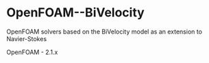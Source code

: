 # OpenFOAM--BiVelocity
OpenFOAM solvers based on the BiVelocity model as an extension to Navier-Stokes


OpenFOAM - 2.1.x
